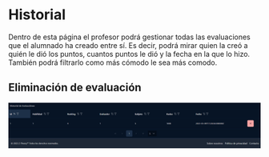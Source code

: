 # Historial

Dentro de esta página el profesor podrá gestionar todas las evaluaciones que el alumnado ha creado entre sí. Es decir, podrá mirar
quien la creó a quién le dió los puntos, cuantos puntos le dió y la fecha en la que lo hizo. También podrá filtrarlo como más cómodo le sea más comodo. 

## Eliminación de evaluación

![Muestra de historial](../../images/teacher/evaluation/evaluation_history_delete.gif)
